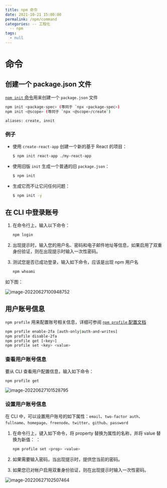 ```yaml
---
title: npm 命令
date: 2021-10-21 15:00:00
permalink: /npm/command
categories: -- 工程化
  -- npm
tags:
  - null
---
```


# 命令

## 创建一个 package.json 文件

[`npm init` 命令](https://docs.npmjs.com/cli/v8/commands/npm-init)用来创建一个 `package.json` 文件

```bash
npm init <package-spec> (等同于 `npx <package-spec>)
npm init <@scope> (等同于 `npx <@scope>/create`)

aliases: create, innit
```

### 例子

* 使用 `create-react-app` 创建一个新的基于 React 的项目：

  ```bash
  $ npm init react-app ./my-react-app
  ```

* 使用旧版 `init` 生成一个普通的旧 `package.json`：

  ```bash
  $ npm init
  ```

* 生成它而不让它问任何问题：

  ```bash
  $ npm init -y
  ```

  



## 在 CLI 中登录账号

1. 在命令行上，输入以下命令：

   ```bash
   npm login
   ```

2. 出现提示时，输入您的用户名、密码和电子邮件地址等信息，如果启用了双重身份验证，则在出现提示时输入一次性密码。

3. 测试您是否已成功登录，输入如下命令，应该是出现 npm 用户名

   ```bash
   npm whoami
   ```

如下图：

![image-20220627100948752](/img/145.png)

## 用户账号信息

`npm profile` 用来配置账号相关信息，详细可参阅 [`npm profile` 配置文档](https://docs.npmjs.com/cli/v8/commands/npm-profile)

```bash
npm profile enable-2fa [auth-only|auth-and-writes]
npm profile disable-2fa
npm profile get [<key>]
npm profile set <key> <value>
```

### 查看用户账号信息

要从 CLI 查看用户配置信息，输入如下命令：

```bash
npm profile get
```

![image-20220627101528795](/img/146.png)

### 设置用户账号信息

在 CLI 中，可以设置用户账号的如下属性：`email`、`two-factor auth`、`fullname`、`homepage`、`freenode`、`twitter`、`github`、`password`

1. 在命令行上，键入如下命令，将 property 替换为属性的名称，并将 value 替换为新值： ：

   ```bash
   npm profile set <prop> <value>
   ```

2. 如果需要输入密码，当出现提示时，提供您当前的密码。

3. 如果您已对帐户启用双重身份验证，则在出现提示时输入一次性密码。

![image-20220627102507464](/img/147.png)









